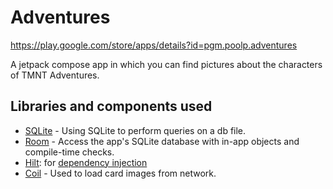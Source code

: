 # Adventures
<https://play.google.com/store/apps/details?id=pgm.poolp.adventures>

A jetpack compose app in which you can find pictures about the characters of TMNT Adventures.

Libraries and components used
--------------
* [SQLite][0] - Using SQLite to perform queries on a db file.
* [Room][1] - Access the app's SQLite database with in-app objects and compile-time checks.
* [Hilt][2]: for [dependency injection][3]
* [Coil][4] - Used to load card images from network.

[0]: https://www.sqlite.org/index.html
[1]: https://developer.android.com/topic/libraries/architecture/room
[2]: https://developer.android.com/training/dependency-injection/hilt-android
[3]: https://developer.android.com/training/dependency-injection
[4]: https://coil-kt.github.io/coil/compose/

